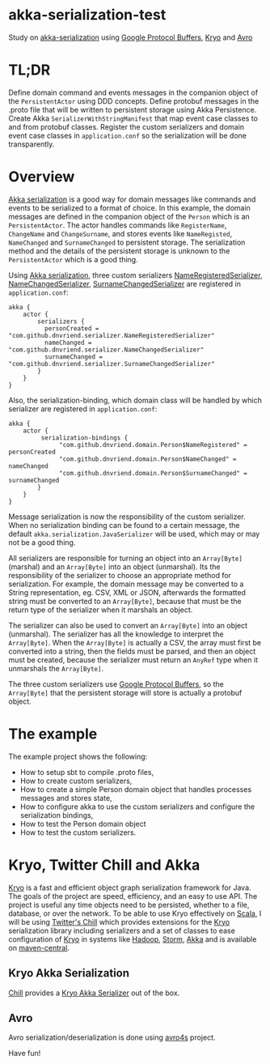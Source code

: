 # akka-serialization-test
Study on [akka-serialization][ser] using [Google Protocol Buffers][pb], [Kryo][kryo] and [Avro][avro]

# TL;DR
Define domain command and events messages in the companion object of the `PersistentActor` using DDD concepts. 
Define protobuf messages in the .proto file that will be written to persistent storage using Akka Persistence. 
Create Akka `SerializerWithStringManifest` that map event case classes to and from protobuf classes.
Register the custom serializers and domain event case classes in `application.conf` so the serialization will be
done transparently.

# Overview
[Akka serialization][ser] is a good way for domain messages
like commands and events to be serialized to a format of choice. In this example, the domain messages are defined
in the companion object of the `Person` which is an `PersistentActor`. The actor handles commands like `RegisterName`,
`ChangeName` and `ChangeSurname`, and stores events like `NameRegisted`, `NameChanged` and `SurnameChanged` to 
persistent storage. The serialization method and the details of the persistent storage is unknown to the `PersistentActor`
which is a good thing.

Using [Akka serialization][ser], three custom serializers [NameRegisteredSerializer](https://github.com/dnvriend/akka-serialization-test/blob/master/src/main/scala/com/github/dnvriend/serializer/NameRegisteredSerializer.scala),
[NameChangedSerializer](https://github.com/dnvriend/akka-serialization-test/blob/master/src/main/scala/com/github/dnvriend/serializer/NameChangedSerializer.scala), [SurnameChangedSerializer](https://github.com/dnvriend/akka-serialization-test/blob/master/src/main/scala/com/github/dnvriend/serializer/SurnameChangedSerializer.scala) are registered in `application.conf`: 

```
akka {
    actor {
        serializers {
          personCreated = "com.github.dnvriend.serializer.NameRegisteredSerializer"
          nameChanged = "com.github.dnvriend.serializer.NameChangedSerializer"
          surnameChanged = "com.github.dnvriend.serializer.SurnameChangedSerializer"
        }
    }
}
```

Also, the serialization-binding, which domain class will be handled by which serializer are registered in `application.conf`:

```
akka {
    actor {
         serialization-bindings {
              "com.github.dnvriend.domain.Person$NameRegistered" = personCreated
              "com.github.dnvriend.domain.Person$NameChanged" = nameChanged
              "com.github.dnvriend.domain.Person$SurnameChanged" = surnameChanged
        }
    }
}
```

Message serialization is now the responsibility of the custom serializer. When no serialization binding can be found 
to a certain message, the default `akka.serialization.JavaSerializer` will be used, which may or may not be a good thing.

All serializers are responsible for turning an object into an `Array[Byte]` (marshal) and an `Array[Byte]` 
into an object (unmarshal). Its the responsibility of the serializer to choose an appropriate method for 
serialization. For example, the domain message may be converted to a String representation, eg. CSV, XML or JSON, 
afterwards the formatted string must be converted to an `Array[Byte]`, because that must be the return type of the 
serializer when it marshals an object.

The serializer can also be used to convert an `Array[Byte]` into an object (unmarshal). The serializer has all 
the knowledge to interpret the `Array[Byte]`. When the `Array[Byte]` is actually a CSV, the array must first be 
converted into a string, then the fields must be parsed, and then an object must be created, because the serializer 
must return an `AnyRef` type when it unmarshals the `Array[Byte]`.

The three custom serializers use [Google Protocol Buffers][pb],
so the `Array[Byte]` that the persistent storage will store is actually a protobuf object.

# The example
The example project shows the following:

* How to setup sbt to compile .proto files,
* How to create custom serializers,
* How to create a simple Person domain object that handles processes messages and stores state,
* How to configure akka to use the custom serializers and configure the serialization bindings,
* How to test the Person domain object
* How to test the custom serializers.

# Kryo, Twitter Chill and Akka
[Kryo][kryo] is a fast and efficient object graph serialization framework for Java. The goals of the project are speed, 
efficiency, and an easy to use API. The project is useful any time objects need to be persisted, whether to a file, database, 
or over the network. To be able to use Kryo effectively on [Scala][scala], I will be using [Twitter's Chill][chill] which provides 
extensions for the [Kryo][kryo] serialization library including serializers and a set of classes to ease configuration of 
[Kryo][kryo] in systems like [Hadoop][hadoop], [Storm][storm], [Akka][akka] and is available on [maven-central][chill-maven-central].
 
## Kryo Akka Serialization
[Chill][chill] provides a [Kryo Akka Serializer][chill-akka] out of the box.

## Avro
Avro serialization/deserialization is done using [avro4s][avro4s] project.

Have fun!

[akka]: http://akka.io/
[hadoop]: http://hadoop.apache.org/
[storm]: http://storm.apache.org/
[ser]: http://doc.akka.io/docs/akka/2.4.7/scala/serialization.html
[pb]: https://developers.google.com/protocol-buffers/docs/overview
[kryo]: https://github.com/EsotericSoftware/kryo
[scala]: http://www.scala-lang.org/
[chill]: https://github.com/twitter/chill
[chill-akka]: https://github.com/twitter/chill#chill-akka
[chill-maven-central]: http://search.maven.org/#search%7Cgav%7C1%7Cg%3A%22com.twitter%22%20AND%20a%3A%22chill-akka_2.11%22
[avro]: https://avro.apache.org/
[avro4s]: https://github.com/sksamuel/avro4s